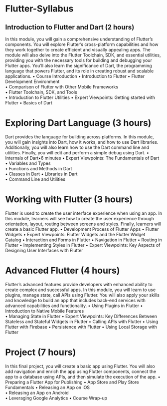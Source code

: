# Flutter-Syllabus

## Introduction to Flutter and Dart (2 hours)
In this module, you will gain a comprehensive understanding of Flutter’s components. You will explore Flutter’s cross-platform capabilities and how they work together to create efficient and visually appealing apps. The module will also delve into the Flutter Toolchain, SDK, and essential utilities, providing you with the necessary tools for building and debugging your Flutter apps. You’ll also learn the significance of Dart, the programming language that powers Flutter, and its role in creating robust and scalable applications.
  •	Course Introduction 
  •	Introduction to Flutter 
  •	Flutter Development Environment  
  •	Comparison of Flutter with Other Mobile Frameworks  
  •	Flutter Toolchain, SDK, and Tools  
  •	Introduction to Flutter Utilities 
  •	Expert Viewpoints: Getting started with Flutter 
  •	Basics of Dart

# Exploring Dart Language (3 hours)
Dart provides the language for building across platforms. In this module, you will gain insights into Dart, how it works, and how to use Dart libraries. Additionally, you will also learn how to use the Dart command line and utilities. Finally, you will edit and perform a simple debug using Dart.
  •	Internals of Dart•6 minutes 
  •	Expert Viewpoints: The Fundamentals of Dart
  •	Variables and Types  
  •	Functions and Methods in Dart  
  •	Classes in Dart 
  •	Libraries in Dart  
  •	Command Line and Utilities 

# Working with Flutter (3 hours)
Flutter is used to create the user interface experience when using an app. In this module, learners will see how to create the user experience through orientation, layout, routing between screens and styles. Finally, learners will create a basic Flutter app.
  •	Development Process of Flutter Apps 
  •	Flutter Widgets 
  •	Expert Viewpoints: Flutter Widgets and the Flutter Widget Catalog 
  •	Interaction and Forms in Flutter 
  •	Navigation in Flutter 
  •	Routing in Flutter 
  •	Implementing Styles in Flutter 
  •	Expert Viewpoints: Key Aspects of Designing User Interfaces with Flutter

# Advanced Flutter (4 hours)
Flutter’s advanced features provide developers with enhanced ability to create complex and successful apps. In this module, you will learn to use plugins, manage state, call APIs using Flutter. You will also apply your skills and knowledge to build an app that includes back-end services with advanced capabilities and functionality.
  •	Using Plugins in Flutter 
  •	Introduction to Native Mobile Features  
  •	Managing State in Flutter 
  •	Expert Viewpoints: Key Differences Between Stateless and Stateful Widgets in Flutter 
  •	Calling APIs with Flutter 
  •	Using Flutter with Firebase
  •	Persistence with Flutter 
  •	Using Local Storage with Flutter

# Project (7 hours)
In this final project, you will create a basic app using Flutter. You will also add navigation and enrich the app using Flutter components, connect the app to a database using APIs, and then simulate the execution of the app.
  •	Preparing a Flutter App for Publishing 
  •	App Store and Play Store Fundamentals 
  •	Releasing an App on iOS  
  •	Releasing an App on Android  
  •	Leveraging Google Analytics 
  •	Course Wrap-up





